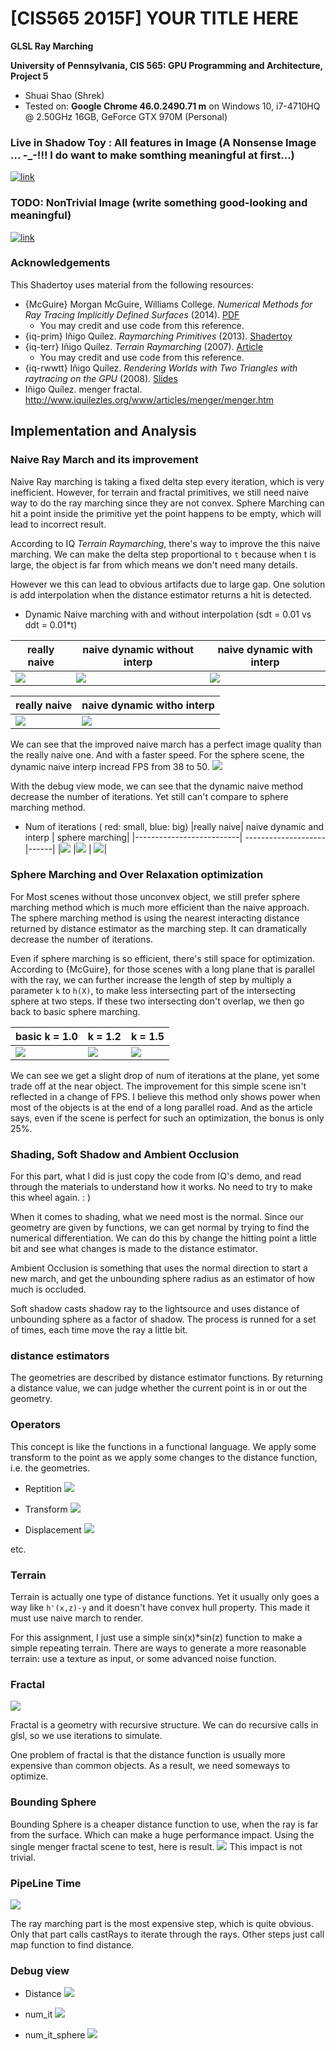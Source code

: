 # [CIS565 2015F] YOUR TITLE HERE

**GLSL Ray Marching**

**University of Pennsylvania, CIS 565: GPU Programming and Architecture, Project 5**

* Shuai Shao (Shrek)
* Tested on: **Google Chrome 46.0.2490.71 m** on
  Windows 10, i7-4710HQ @ 2.50GHz 16GB, GeForce GTX 970M (Personal)




### Live in Shadow Toy : All features in Image (A Nonsense Image ... -_-!!! I do want to make somthing meaningful at first...)
[![link](img/overalltext.png)](https://www.shadertoy.com/view/lt2SRV)


### TODO: NonTrivial Image (write something good-looking and meaningful)
[![link](img/thumb.png)](https://www.shadertoy.com/view/lt2SRV)



### Acknowledgements

This Shadertoy uses material from the following resources:
* {McGuire}
  Morgan McGuire, Williams College.
  *Numerical Methods for Ray Tracing Implicitly Defined Surfaces* (2014).
  [PDF](http://graphics.cs.williams.edu/courses/cs371/f14/reading/implicit.pdf)
  * You may credit and use code from this reference.
* {iq-prim}
  Iñigo Quílez.
  *Raymarching Primitives* (2013).
  [Shadertoy](https://www.shadertoy.com/view/Xds3zN)
* {iq-terr}
  Iñigo Quílez.
  *Terrain Raymarching* (2007).
  [Article](http://www.iquilezles.org/www/articles/terrainmarching/terrainmarching.htm)
  * You may credit and use code from this reference.
* {iq-rwwtt}
  Iñigo Quílez.
  *Rendering Worlds with Two Triangles with raytracing on the GPU* (2008).
  [Slides](http://www.iquilezles.org/www/material/nvscene2008/rwwtt.pdf)
* Iñigo Quílez. menger fractal. http://www.iquilezles.org/www/articles/menger/menger.htm


## Implementation and Analysis

### Naive Ray March and its improvement

Naive Ray marching is taking a fixed delta step every iteration, which is very inefficient. However, for terrain and fractal primitives, we still need naive way to do the ray marching since they are not convex. Sphere Marching can hit a point inside the primitive yet the point happens to be empty, which will lead to incorrect result. 

According to IQ *Terrain Raymarching*, there's way to improve the this naive marching. We can make the delta step proportional to `t` because when t is large, the object is far from which means we don't need many details. 

However we this can lead to obvious artifacts due to large gap. One solution is add interpolation when the distance estimator returns a hit is detected. 

* Dynamic Naive marching with and without interpolation (sdt = 0.01 vs ddt = 0.01*t)

|really naive| naive dynamic without interp | naive dynamic with interp|
|--------------------------| --------------------|------|
|![](img/simpleTerrain_naive.png) |![](img/simpleTerrain_no_interp.png) | ![](img/simpleTerrain.png)|

|really naive| naive dynamic witho interp | 
|--------------------------| --------------------|
|![](img/naive_artifact.png) |![](img/naive_improved.png) |

We can see that the improved naive march has a perfect image quality than the really naive one. And with a faster speed. For the  sphere scene, the dynamic naive interp incread FPS from 38 to 50. 
![](img/naive_fps.png)

With the debug view mode, we can see that the dynamic naive method decrease the number of iterations. Yet still can't compare to sphere marching method. 

* Num of iterations ( red: small, blue: big)
|really naive| naive dynamic and interp | sphere marching|
|--------------------------| --------------------|------|
|![](img/it_naive.png) |![](img/it_naive_interp.png) | ![](img/it_sphere.png)|


### Sphere Marching and Over Relaxation optimization

For Most scenes without those unconvex object, we still prefer sphere marching method which is much more efficient than the naive approach. The sphere marching method is using the nearest interacting distance returned by distance estimator as the marching step. It can dramatically decrease the number of iterations. 

Even if sphere marching is so efficient, there's still space for optimization. According to {McGuire}, for those scenes with a long plane that is parallel with the ray, we can further increase the length of step by multiply a parameter `k` to `h(X)`,  to make less intersecting part of the intersecting sphere at two steps. If these two intersecting don't overlap, we then go back to basic sphere marching. 

|basic k = 1.0| k = 1.2 | k = 1.5|
|--------------------------| --------------------|------|
|![](img/over_relax_1.0.png) |![](img/over_relax_1.2.png) | ![](img/over_relax_1.5.png)|

We can see we get a slight drop of num of iterations at the plane, yet some trade off at the near object. The improvement for this simple scene isn't reflected in a change of FPS. I believe this method only shows power when most of the objects is at the end of a long parallel road. And as the article says, even if the scene is perfect for such an optimization, the bonus is only 25%. 


### Shading, Soft Shadow and Ambient Occlusion
For this part, what I did is just copy the code from IQ's demo, and read through the materials to understand how it works. No need to try to make this wheel again. : )

When it comes to shading, what we need most is the normal. Since our geometry are given by functions, we can get normal by trying to find the numerical differentiation. We can do this by change the hitting point a little bit and see what changes is made to the distance estimator. 

Ambient Occlusion is something that uses the normal direction to start a new march, and get the unbounding sphere radius as an estimator of how much is occluded. 

Soft shadow casts shadow ray to the lightsource and  uses distance of unbounding sphere as a factor of shadow. The process is runned for a set of times, each time move the ray a little bit.  


### distance estimators

The geometries are described by distance estimator functions. By returning a distance value, we can judge whether the current point is in or out the geometry. 


###  Operators

This concept is like the functions in a functional language. We apply some transform to the point as we apply some changes to the distance function, i.e. the geometries. 

* Reptition
![](img/Rep.png)

* Transform
![](img/transform.png)

* Displacement
![](img/displacement.png)

etc. 

### Terrain

Terrain is actually one type of distance functions. Yet it usually only goes a way like `h'(x,z)-y` and it doesn't have convex hull property. This made it must use naive march to render. 

For this assignment, I just use a simple sin(x)*sin(z) function to make a simple repeating terrain. There are ways to generate a more reasonable  terrain: use a texture as input, or some advanced noise function. 

### Fractal 
![](img/fractal.png)

Fractal is a geometry with recursive structure. We can do recursive calls in glsl, so we use iterations to simulate. 

One problem of fractal is that the distance function is usually more expensive than common objects. As a result, we need someways to optimize. 

### Bounding Sphere
Bounding Sphere is a cheaper distance function to use, when the ray is far from the surface. Which can make a huge performance impact. 
Using the single menger fractal scene to test,  here is result. 
![](img/bs.png)
This impact is not trivial. 

### PipeLine Time

![](img/pipeline.png)

The ray marching part is the most expensive step, which is quite obvious. Only that part calls castRays to iterate through the rays. Other steps just call map function to find distance. 

### Debug view

* Distance
![](img/distance.png)

* num_it
![](img/num_it.png)

* num_it_sphere
![](img/num_it_sphere.png)

